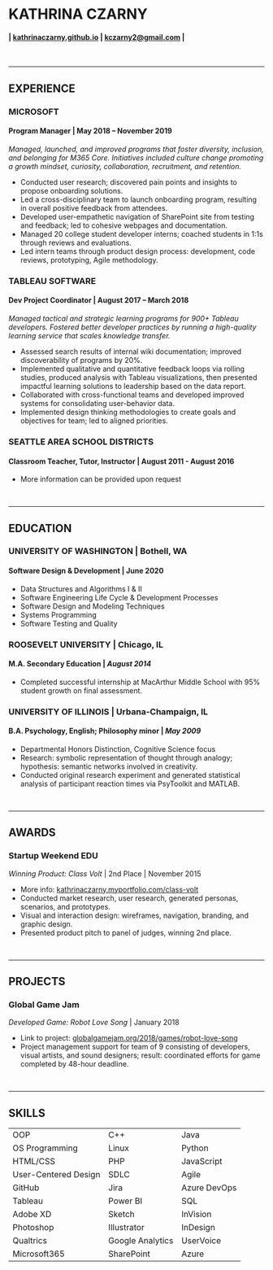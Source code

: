KATHRINA CZARNY
================
#### |   [kathrinaczarny.github.io](https://kathrinaczarny.github.io)   |   kczarny2@gmail.com   |

<br>

---

## EXPERIENCE
### MICROSOFT
#### **Program Manager** | May 2018 – November 2019
_Managed, launched, and improved programs that foster diversity, inclusion, and belonging for M365 Core. Initiatives included culture change promoting a growth mindset, curiosity, collaboration, recruitment, and retention._
* Conducted user research; discovered pain points and insights to propose onboarding solutions.
*	Led a cross-disciplinary team to launch onboarding program, resulting in overall positive feedback from attendees.
*	Developed user-empathetic navigation of SharePoint site from testing and feedback; led to cohesive webpages and documentation.
*	Managed 20 college student developer interns; coached students in 1:1s through reviews and evaluations.
*	Led intern teams through product design process: development, code reviews, prototyping, Agile methodology.

### TABLEAU SOFTWARE
#### **Dev Project Coordinator** | August 2017 – March 2018
_Managed tactical and strategic learning programs for 900+ Tableau developers. Fostered better developer practices by running a high-quality learning service that scales knowledge transfer._
*   Assessed search results of internal wiki documentation; improved discoverability of programs by 20%.
*   Implemented qualitative and quantitative feedback loops via rolling studies, produced analysis with Tableau visualizations, then presented impactful learning solutions to leadership based on the data report.
*	Collaborated with cross-functional teams and developed improved systems for consolidating user-behavior data.
*	Implemented design thinking methodologies to create goals and objectives for team; led to aligned priorities.

### SEATTLE AREA SCHOOL DISTRICTS
#### **Classroom Teacher, Tutor, Instructor** | August 2011 - August 2016
*   More information can be provided upon request

<br>

---

## EDUCATION
### UNIVERSITY OF WASHINGTON | Bothell, WA 
#### **Software Design & Development** | June 2020           
*	Data Structures and Algorithms I & II
*	Software Engineering Life Cycle & Development Processes
*	Software Design and Modeling Techniques
*	Systems Programming
*	Software Testing and Quality

### ROOSEVELT UNIVERSITY | Chicago, IL
#### **M.A. Secondary Education** | _August 2014_      
*   Completed successful internship at MacArthur Middle School with 95% student growth on final assessment.

### UNIVERSITY OF ILLINOIS | Urbana-Champaign, IL
#### **B.A. Psychology, English; Philosophy minor** | _May 2009_    
*	Departmental Honors Distinction, Cognitive Science focus
*	Research: symbolic representation of thought through analogy; hypothesis: semantic networks involved in creativity.
*	Conducted original research experiment and generated statistical analysis of participant reaction times via PsyToolkit and MATLAB.

<br>

---

## AWARDS
### Startup Weekend EDU
_Winning Product: Class Volt_ | 2nd Place | November 2015
*	More info: [kathrinaczarny.myportfolio.com/class-volt](https://kathrinaczarny.myportfolio.com/class-volt)
*	Conducted market research, user research, generated personas, scenarios, and prototypes.
*	Visual and interaction design: wireframes, navigation, branding, and graphic design.
*	Presented product pitch to panel of judges, winning 2nd place.

<br>

---

## PROJECTS
### Global Game Jam 
_Developed Game: Robot Love Song_ | January 2018
*   Link to project: [globalgamejam.org/2018/games/robot-love-song](https:globalgamejam.org/2018/games/robot-love-song)
*	Project management support for team of 9 consisting of developers, visual artists, and sound designers; result: coordinated efforts for game completed by 48-hour deadline.

<br>

---

## SKILLS
|                        |                  |               |      
| ---                    | ---              | ---           |   
| OOP                    | C++              | Java          |
| OS Programming         | Linux            | Python        |
| HTML/CSS               | PHP              | JavaScript    | 
| User-Centered Design   | SDLC             | Agile         | 
| GitHub                 | Jira             | Azure DevOps  | 
| Tableau                | Power BI         | SQL           | 
| Adobe XD               | Sketch           | InVision      | 
| Photoshop              | Illustrator      | InDesign      | 
| Qualtrics              | Google Analytics | UserVoice     | 
| Microsoft365           | SharePoint       | Azure         |
